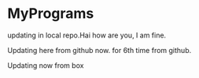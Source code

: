 # MyPrograms
updating in local repo.Hai how are you, I am fine.

Updating here from github now.
for 6th time from github.

Updating now from box 
